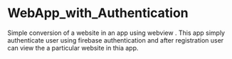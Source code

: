 # WebApp_with_Authentication
Simple conversion of a website in an app using webview .
This app simply authenticate user using firebase authentication and after registration user can view the a particular website in thia app.
